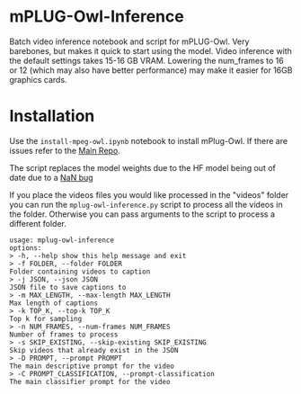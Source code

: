 # mPLUG-Owl-Inference

Batch video inference notebook and script for mPLUG-Owl. Very barebones, but makes it quick to start using the model. Video inference with the default settings takes 15-16 GB VRAM. Lowering the num_frames to 16 or 12 (which may also have better performance) may make it easier for 16GB graphics cards.

# Installation

Use the `install-mpeg-owl.ipynb` notebook to install mPlug-Owl. If there are issues refer to the [Main Repo](https://github.com/X-PLUG/mPLUG-Owl).

The script replaces the model weights due to the HF model being out of date due to a [NaN bug](https://github.com/X-PLUG/mPLUG-Owl/issues/101)

If you place the videos files you would like processed in the "videos" folder you can run the `mplug-owl-inference.py` script to process all the videos in the folder. Otherwise you can pass arguments to the script to process a different folder.

```
usage: mplug-owl-inference
options:
> -h, --help show this help message and exit
> -f FOLDER, --folder FOLDER
Folder containing videos to caption
> -j JSON, --json JSON
JSON file to save captions to
> -m MAX_LENGTH, --max-length MAX_LENGTH
Max length of captions
> -k TOP_K, --top-k TOP_K
Top k for sampling
> -n NUM_FRAMES, --num-frames NUM_FRAMES
Number of frames to process
> -s SKIP_EXISTING, --skip-existing SKIP_EXISTING
Skip videos that already exist in the JSON
> -D PROMPT, --prompt PROMPT
The main descriptive prompt for the video
> -C PROMPT_CLASSIFICATION, --prompt-classification
The main classifier prompt for the video

```
